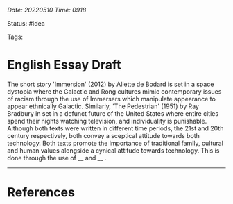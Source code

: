 *Date: 20220510 Time: 0918*

Status: #idea 

Tags:

# English Essay Draft


The short story 'Immersion' (2012) by Aliette de Bodard is set in a space dystopia where the Galactic and Rong cultures mimic contemporary issues of racism through the use of Immersers which manipulate appearance to appear ethnically Galactic. Similarly, 'The Pedestrian' (1951) by Ray Bradbury in set in a defunct future of the United States where entire cities spend their nights watching television, and individuality is punishable. Although both texts were written in different time periods, the 21st and 20th century respectively, both convey a sceptical attitude towards both technology. Both texts promote the importance of traditional family, cultural and human values alongside a cynical attitude towards technology. This is done through the use of __ and __ .









---

# References